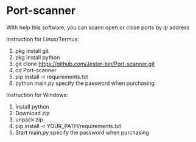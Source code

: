 # Port-scanner

With help this software,
you can scann open or close
ports by ip address


Instruction for Linux/Termux:
1. pkg install git
2. pkg install python
3. git clone https://github.com/Jester-bin/Port-scanner.git
4. cd Port-scanner
5. pip install -r requirements.txt
6. python main.py
specify the password when purchasing

Instruction for Windows:
1. Install python
2. Download zip
3. unpack zip
4. pip install -r YOUR_PATH/requirements.txt
5. Start main.py
specify the password when purchasing
